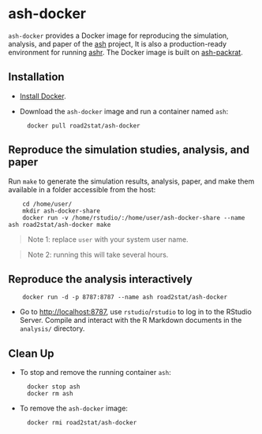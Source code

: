 # ash-docker

`ash-docker` provides a Docker image for reproducing the simulation, analysis,
and paper of the [ash](https://github.com/stephens999/ash/) project,
It is also a production-ready environment for running [ashr](https://github.com/stephens999/ashr/).
The Docker image is built on
[ash-packrat](https://github.com/stephenslab/ash-packrat).

## Installation

* [Install Docker](https://docs.docker.com/installation/).

* Download the `ash-docker` image and run a container named `ash`:

        docker pull road2stat/ash-docker

## Reproduce the simulation studies, analysis, and paper

Run `make` to generate the simulation results, analysis, paper, and make them available in a folder accessible from the host:

        cd /home/user/
        mkdir ash-docker-share
        docker run -v /home/rstudio/:/home/user/ash-docker-share --name ash road2stat/ash-docker make

> Note 1: replace `user` with your system user name.

> Note 2: running this will take several hours.

## Reproduce the analysis interactively

        docker run -d -p 8787:8787 --name ash road2stat/ash-docker

* Go to [http://localhost:8787](http://localhost:8787), use `rstudio`/`rstudio`
to log in to the RStudio Server. Compile and interact with the R Markdown
documents in the `analysis/` directory.

## Clean Up

* To stop and remove the running container `ash`:

        docker stop ash
        docker rm ash

* To remove the `ash-docker` image:

        docker rmi road2stat/ash-docker
